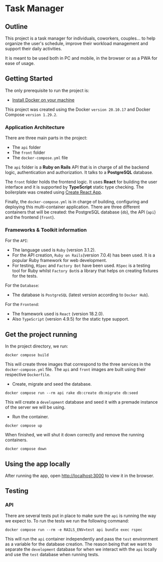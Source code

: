 # Task Manager

## Outline

This project is a task manager for individuals, coworkers, couples... to help organize the user's schedule, improve their workload management and support their daily activities.

It is meant to be used both in PC and mobile, in the browser or as a PWA for ease of usage.

## Getting Started

The only prerequisite to run the project is:

- [Install Docker on your machine](https://docs.docker.com/get-docker/)

This project was created using the Docker `version 20.10.17` and Docker Compose `version 1.29.2`.

### Application Architecture

There are three main parts in the project:

- The `api` folder
- The `front` folder
- The `docker-compose.yml` file

The `api` folder is a **Ruby on Rails** API that is in charge of all the backend logic, authentication and authorization. It talks to a **PostgreSQL** database.

The `front` folder holds the frontend logic. It uses **React** for building the user interface and it is supported by **TypeScript** static type checking. The boilerplate was created using [Create React App](https://github.com/facebook/create-react-app).

Finally, the `docker-compose.yml` is in charge of building, configuring and deploying this multi-container application. There are three different containers that will be created: the PostgreSQL database (`db`), the API (`api`) and the frontend (`front`).

### Frameworks & Toolkit information

For the `API`:

- The language used is `Ruby` (version 3.1.2).
- For the API creation, `Ruby on Rails`(version 7.0.4) has been used. It is a popular Ruby framework for web development.
- For testing, `RSpec` and `Factory Bot` have been used. `RSpec` is a testing tool for Ruby whilst `Factory Bot`is a library that helps on creating fixtures for the tests.

For the `Database`:

- The database is `PostgreSQL` (latest version according to `Docker Hub`).

For the `Frontend`:

- The framework used is `React` (version 18.2.0).
- Also `TypeScript` (version 4.9.5) for the static type support.

## Get the project running

In the project directory, we run:

```
docker compose build
```

This will create three images that correspond to the three services in the `docker-compose.yml` file. The `api` and `front` images are built using their respective `Dockerfile`.

- Create, migrate and seed the database.

```
docker compose run --rm api rake db:create db:migrate db:seed
```

This will create a `development` database and seed it with a premade instance of the server we will be using.

- Run the container.

```
docker compose up
```

When finished, we will shut it down correctly and remove the running containers.

```
docker compose down
```

## Using the app locally

After running the app, open [http://localhost:3000](http://localhost:3000) to view it in the browser.

## Testing

### API

There are several tests put in place to make sure the `api` is running the way we expect to.
To run the tests we run the following command:

```
docker compose run --rm -e RAILS_ENV=test api bundle exec rspec
```

This will run the `api` container independently and pass the `test` environment as a variable for the database creation. The reason being that we want to separate the `development` database for when we interact with the `api` locally and use the `test` database when running tests.
